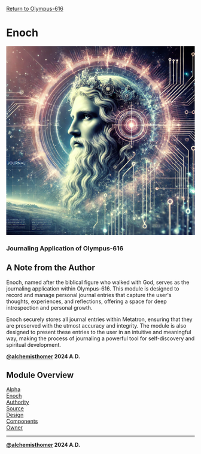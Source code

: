 [Return to Olympus-616](../olympus-616/README.md)

# Enoch
![enoch](./enoch.avatar.png)

### Journaling Application of Olympus-616

## A Note from the Author
Enoch, named after the biblical figure who walked with God, serves as the journaling application within Olympus-616. This module is designed to record and manage personal journal entries that capture the user's thoughts, experiences, and reflections, offering a space for deep introspection and personal growth.

Enoch securely stores all journal entries within Metatron, ensuring that they are preserved with the utmost accuracy and integrity. The module is also designed to present these entries to the user in an intuitive and meaningful way, making the process of journaling a powerful tool for self-discovery and spiritual development.

****[@alchemisthomer](https://github.com/alchemisthomer)
2024 A.D.****

## Module Overview
[Alpha](../../README.md)  
[Enoch](README.md)  
[Authority](../zeus/zeus.components.md)  
[Source](enoch.source.md)  
[Design](enoch.design.md)  
[Components](enoch.components.md)  
[Owner](https://github.com/alchemisthomer)

***
**[@alchemisthomer](https://github.com/alchemisthomer)
2024 A.D.**
